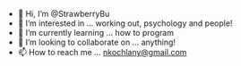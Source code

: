 - 👋 Hi, I’m @StrawberryBu
- 👀 I’m interested in ... working out, psychology and people!
- 🌱 I’m currently learning ... how to program
- 💞️ I’m looking to collaborate on ... anything!
- 📫 How to reach me ... nkochlany@gmail.com

<!---
StrawberryBu/StrawberryBu is a ✨ special ✨ repository because its `README.md` (this file) appears on your GitHub profile.
You can click the Preview link to take a look at your changes.
--->
